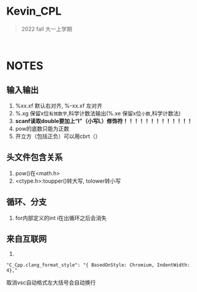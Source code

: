 # Kevin_CPL
>2022 fall 大一上学期  

<br>

# NOTES
## 输入输出
1. %xx.xf 默认右对齐,  %-xx.xf 左对齐
2. %.xg 保留x位`有效数字`,科学计数法输出(%.xe 保留x位`小数`,科学计数法)
3. **scanf读取double要加上“l”（小写L）修饰符！！！！！！！！！！！！！**
4. pow的底数只能为正数
5. 开立方（包括正负）可以用cbrt（）
## 头文件包含关系
1. pow()在<math.h>
2. <ctype.h>:toupper()转大写, tolower转小写
   
## 循环、分支
1. for内部定义的int i在出循环之后会消失

## 来自互联网
1.
```
"C_Cpp.clang_format_style": "{ BasedOnStyle: Chromium, IndentWidth: 4},"
```
取消vsc自动格式左大括号会自动换行
